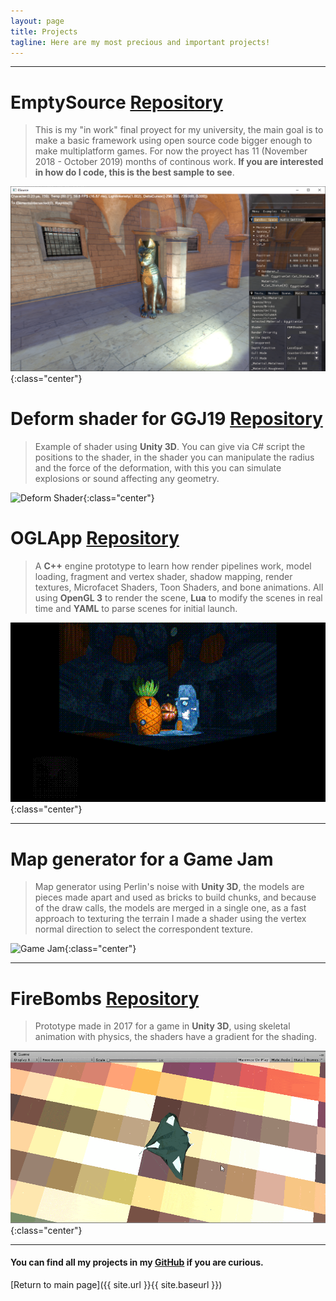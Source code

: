 ```yaml
---
layout: page
title: Projects
tagline: Here are my most precious and important projects!
---
```


---
# EmptySource <a href="https://github.com/Consalv0/EmptySource" class="btn right"> Repository </a>

> This is my "in work" final proyect for my university, the main goal is to make a basic framework using open source code bigger enough to make multiplatform games. For now the proyect has 11 (November 2018 - October 2019) months of continous work. **If you are interested in how do I code, this is the best sample to see**.

![OGLApp Main](/Sandbox_upqRtqcrqh.png){:class="center"}

# Deform shader for GGJ19 <a href="https://github.com/Indiees/superparty/tree/gonzalo" class="btn right"> Repository </a>

> Example of shader using **Unity 3D**. You can give via C# script the positions to the shader, in the shader you can manipulate the radius and the force of the deformation, with this you can simulate explosions or sound affecting any geometry.

![Deform Shader](/DeformShader-O3.gif){:class="center"}

# OGLApp <a href="https://github.com/Consalv0/OGLApp" class="btn right"> Repository </a>

> A **C++** engine prototype to learn how render pipelines work, model loading, fragment and vertex shader, shadow mapping, render textures, Microfacet Shaders, Toon Shaders, and bone animations. All using **OpenGL 3** to render the scene, **Lua** to modify the scenes in real time and **YAML** to parse scenes for initial launch.

![OGLApp Main](/OGLApp-Main.gif){:class="center"}
<!-- <iframe src="http://www.youtube.com/embed/WO82PoAczTc" frameborder="0" class="center"> </iframe> -->

---

# Map generator for a Game Jam

> Map generator using Perlin's noise with **Unity 3D**, the models are pieces made apart and used as bricks to build chunks, and because of the draw calls, the models are merged in a single one, as a fast approach to texturing the terrain I made a shader using the vertex normal direction to select the correspondent texture.

![Game Jam](/PGJPrueba1-O3.gif){:class="center"}

---

# FireBombs <a href="https://github.com/Consalv0/FireBombs" class="btn right"> Repository </a>

> Prototype made in 2017 for a game in **Unity 3D**, using skeletal animation with physics, the shaders have a gradient for the shading.

![OGLApp Main](/Raygame.gif){:class="center"}

---

#### You can find all my projects in my [GitHub](https://github.com/Consalv0) if you are curious.

[Return to main page]({{ site.url }}{{ site.baseurl }})
